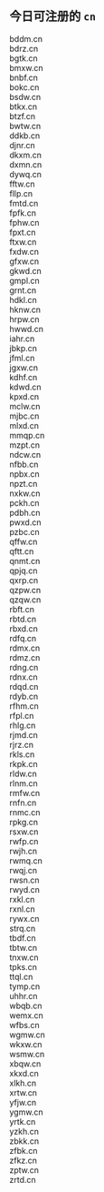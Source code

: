 
## 今日可注册的 `cn`
>
bddm.cn   
bdrz.cn   
bgtk.cn   
bmxw.cn   
bnbf.cn   
bokc.cn   
bsdw.cn   
btkx.cn   
btzf.cn   
bwtw.cn   
ddkb.cn   
djnr.cn   
dkxm.cn   
dxmn.cn   
dywq.cn   
fftw.cn   
fllp.cn   
fmtd.cn   
fpfk.cn   
fphw.cn   
fpxt.cn   
ftxw.cn   
fxdw.cn   
gfxw.cn   
gkwd.cn   
gmpl.cn   
grnt.cn   
hdkl.cn   
hknw.cn   
hrpw.cn   
hwwd.cn   
iahr.cn   
jbkp.cn   
jfml.cn   
jgxw.cn   
kdhf.cn   
kdwd.cn   
kpxd.cn   
mclw.cn   
mjbc.cn   
mlxd.cn   
mmqp.cn   
mzpt.cn   
ndcw.cn   
nfbb.cn   
npbx.cn   
npzt.cn   
nxkw.cn   
pckh.cn   
pdbh.cn   
pwxd.cn   
pzbc.cn   
qffw.cn   
qftt.cn   
qnmt.cn   
qpjq.cn   
qxrp.cn   
qzpw.cn   
qzqw.cn   
rbft.cn   
rbtd.cn   
rbxd.cn   
rdfq.cn   
rdmx.cn   
rdmz.cn   
rdng.cn   
rdnx.cn   
rdqd.cn   
rdyb.cn   
rfhm.cn   
rfpl.cn   
rhlg.cn   
rjmd.cn   
rjrz.cn   
rkls.cn   
rkpk.cn   
rldw.cn   
rlnm.cn   
rmfw.cn   
rnfn.cn   
rnmc.cn   
rpkg.cn   
rsxw.cn   
rwfp.cn   
rwjh.cn   
rwmq.cn   
rwqj.cn   
rwsn.cn   
rwyd.cn   
rxkl.cn   
rxnl.cn   
rywx.cn   
strq.cn   
tbdf.cn   
tbtw.cn   
tnxw.cn   
tpks.cn   
ttql.cn   
tymp.cn   
uhhr.cn   
wbqb.cn   
wemx.cn   
wfbs.cn   
wgmw.cn   
wkxw.cn   
wsmw.cn   
xbqw.cn   
xkxd.cn   
xlkh.cn   
xrtw.cn   
yfjw.cn   
ygmw.cn   
yrtk.cn   
yzkh.cn   
zbkk.cn   
zfbk.cn   
zfkz.cn   
zptw.cn   
zrtd.cn   

